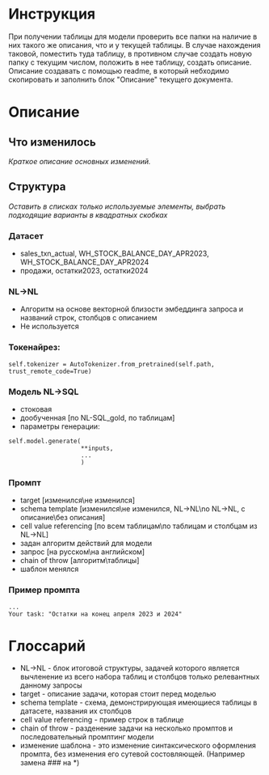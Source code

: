 # Инструкция
При получении таблицы для модели проверить все папки на наличие в них такого же описания, что и у текущей таблицы. В случае нахождения таковой, поместить туда таблицу, в противном случае создать новую папку с текущим числом, положить в нее таблицу, создать описание. Описание создавать с помощью readme, в который небходимо скопировать и заполнить блок "Описание" текущего документа.

# Описание

## Что изменилось
*Краткое описание основных изменений.*

## Структура
*Оставить в списках только используемые элементы, выбрать подходящие варианты в квадратных скобках*

### Датасет
+ sales_txn_actual, WH_STOCK_BALANCE_DAY_APR2023, WH_STOCK_BALANCE_DAY_APR2024
+ продажи, остатки2023, остатки2024

### NL->NL
+ Алгоритм на основе векторной близости эмбеддинга запроса и названий строк, столбцов с описанием
+ Не используется

### Токенайрез:
```
self.tokenizer = AutoTokenizer.from_pretrained(self.path, trust_remote_code=True)
```

### Модель NL->SQL
+ стоковая
+ дообученная [по NL-SQL_gold, по таблицам]
+ параметры генерации:
```
self.model.generate(
                    **inputs,
                    ...
                    )
```

### Промпт
+ target [изменился\не изменился]
+ schema template [изменился\не изменился, NL->NL\no NL->NL, с описание\без описания]
+ cell value referencing [по всем таблицам\по таблицам и столбцам из NL->NL]
+ задан алгоритм действий для модели
+ запрос [на русском\на английском]
+ chain of throw [алгоритм\таблицы]
+ шаблон менялся

### Пример промпта
```
...
Your task: "Остатки на конец апреля 2023 и 2024"
```

# Глоссарий
+ NL->NL - блок итоговой структуры, задачей которого является вычленение из всего набора таблиц и столбцов только релевантных данному запросы
+ target - описание задачи, которая стоит перед моделью
+ schema template - схема, демонстрирующая имеющиеся таблицы в датасете, названия их столбцов
+ cell value referencing - пример строк в таблице
+ chain of throw - разденение задачи на несколько промптов и последовательный промптинг модели
+ изменение шаблона - это изменение синтаксического оформления промпта, без изменения его сутевой состовляющей. (Например замена ### на *)
